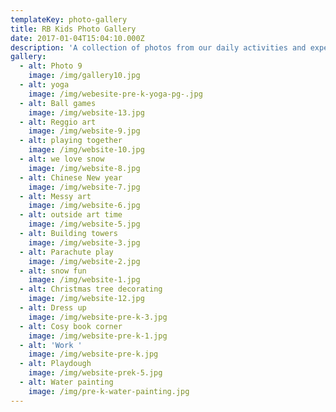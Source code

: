 ```yaml
---
templateKey: photo-gallery
title: RB Kids Photo Gallery
date: 2017-01-04T15:04:10.000Z
description: 'A collection of photos from our daily activities and experiences. '
gallery:
  - alt: Photo 9
    image: /img/gallery10.jpg
  - alt: yoga
    image: /img/webesite-pre-k-yoga-pg-.jpg
  - alt: Ball games
    image: /img/website-13.jpg
  - alt: Reggio art
    image: /img/website-9.jpg
  - alt: playing together
    image: /img/website-10.jpg
  - alt: we love snow
    image: /img/website-8.jpg
  - alt: Chinese New year
    image: /img/website-7.jpg
  - alt: Messy art
    image: /img/website-6.jpg
  - alt: outside art time
    image: /img/website-5.jpg
  - alt: Building towers
    image: /img/website-3.jpg
  - alt: Parachute play
    image: /img/website-2.jpg
  - alt: snow fun
    image: /img/website-1.jpg
  - alt: Christmas tree decorating
    image: /img/website-12.jpg
  - alt: Dress up
    image: /img/website-pre-k-3.jpg
  - alt: Cosy book corner
    image: /img/website-pre-k-1.jpg
  - alt: 'Work '
    image: /img/website-pre-k.jpg
  - alt: Playdough
    image: /img/website-prek-5.jpg
  - alt: Water painting
    image: /img/pre-k-water-painting.jpg
---
```


